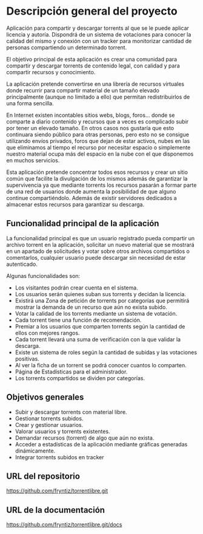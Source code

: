 # Descripción general del proyecto

Aplicación para compartir y descargar torrents al que se le puede
aplicar licencia y autoría. Dispondrá de un sistema de votaciones para
conocer la calidad del mismo y conexión con un tracker para monitorizar
cantidad de personas compartiendo un determinado torrent.

El objetivo principal de esta aplicación es crear una comunidad para
compartir y descargar torrents de contenido legal, con calidad y para
compartir recursos y conocimiento.

La aplicación pretende convertirse en una librería de recursos virtuales
donde recurrir para compartir material de un tamaño elevado
principalmente (aunque no limitado a ello) que permitan redistribuirlos
de una forma sencilla.

En Internet existen incontables sitios webs, blogs, foros... donde se comparte a diario contenido y recursos que a veces es complicado subir por tener un elevado tamaño. En otros casos nos gustaría que esto continuara siendo público para otras personas, pero esto no se consigue utilizando envíos privados, foros que dejan de estar activos, nubes en las que eliminamos al tiempo el recurso por necesitar espacio o simplemente nuestro material ocupa más del espacio en la nube con el que disponemos en muchos servicios.

Esta aplicación pretende concentrar todos esos recursos y crear un sitio común que facilite la divulgación de los mismos además de garantizar la supervivencia ya que mediante torrents los recursos pasarán a formar parte de una red de usuarios donde aumenta la posibilidad de que alguno continue compartiéndolo. Además de existir servidores dedicados a almacenar estos recursos para garantizar su descarga.

## Funcionalidad principal de la aplicación

La funcionalidad principal es que un usuario registrado pueda compartir
un archivo torrent en la aplicación, solicitar un nuevo material que se
mostrará en un apartado de solicitudes y votar sobre otros archivos
compartidos o comentarlos, cualquier usuario puede descargar
sin necesidad de estar autenticado.

Algunas funcionalidades son:

- Los visitantes podrán crear cuenta en el sistema.
- Los usuarios serán quienes suban sus torrents y decidan la licencia.
- Existirá una Zona de petición de torrents por categorías que permitirá
mostrar la demanda de un recurso que aún no exista subido.
- Votar la calidad de los torrents mediante un sistema de votación.
- Cada torrent tiene una función de recomendación.
- Premiar a los usuarios que comparten torrents según la cantidad de ellos con mejores rangos.
- Cada torrent llevará una suma de verificación con la que validar la descarga.
- Existe un sistema de roles según la cantidad de subidas y las votaciones positivas.
- Al ver la ficha de un torrent se podrá conocer cuantos lo comparten.
- Página de Estadísticas para el administrador.
- Los torrents compartidos se dividen por categorías.

## Objetivos generales

- Subir y descargar torrents con material libre.
- Gestionar torrents subidos.
- Crear y gestionar usuarios.
- Valorar usuarios y torrents existentes.
- Demandar recursos (torrent) de algo que aún no exista.
- Acceder a estadísticas de la aplicación mediante gráficas generadas dinámicamente.
- Integrar torrents subidos en tracker

## URL del repositorio

https://github.com/fryntiz/torrentlibre.git

## URL de la documentación

https://github.com/fryntiz/torrentlibre.git/docs
